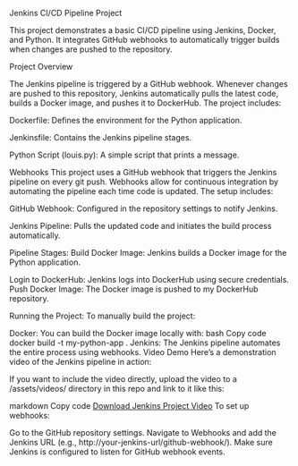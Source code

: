 Jenkins CI/CD Pipeline Project

This project demonstrates a basic CI/CD pipeline using Jenkins, Docker, and Python. It integrates GitHub webhooks to automatically trigger builds when changes are pushed to the repository.

Project Overview

The Jenkins pipeline is triggered by a GitHub webhook. Whenever changes are pushed to this repository, Jenkins automatically pulls the latest code, builds a Docker image, and pushes it to DockerHub. The project includes:

Dockerfile: Defines the environment for the Python application.

Jenkinsfile: Contains the Jenkins pipeline stages.

Python Script (louis.py): A simple script that prints a message.

Webhooks
This project uses a GitHub webhook that triggers the Jenkins pipeline on every git push. Webhooks allow for continuous integration by automating the pipeline each time code is updated. The setup includes:

GitHub Webhook: Configured in the repository settings to notify Jenkins.

Jenkins Pipeline: Pulls the updated code and initiates the build process automatically.

Pipeline Stages:
Build Docker Image: Jenkins builds a Docker image for the Python application.

Login to DockerHub: Jenkins logs into DockerHub using secure credentials.
Push Docker Image: The Docker image is pushed to my DockerHub repository.

Running the Project:
To manually build the project:

Docker: You can build the Docker image locally with:
bash
Copy code
docker build -t my-python-app .
Jenkins: The Jenkins pipeline automates the entire process using webhooks.
Video Demo
Here’s a demonstration video of the Jenkins pipeline in action:



If you want to include the video directly, upload the video to a /assets/videos/ directory in this repo and link to it like this:

markdown
Copy code
[Download Jenkins Project Video](assets/videos/JenkinsProject.mp4)
To set up webhooks:

Go to the GitHub repository settings.
Navigate to Webhooks and add the Jenkins URL (e.g., http://your-jenkins-url/github-webhook/).
Make sure Jenkins is configured to listen for GitHub webhook events.
